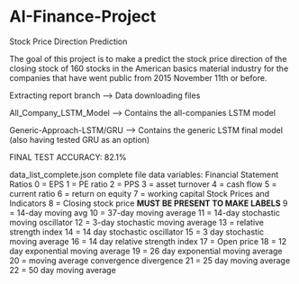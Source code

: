 # AI-Finance-Project
Stock Price Direction Prediction

The goal of this project is to make a predict the stock price direction of the closing stock of 160 stocks in the American basics material industry for the companies that have went public from 2015 November 11th or before.

Extracting report branch --> Data downloading files

All_Company_LSTM_Model --> Contains the all-companies LSTM model

Generic-Approach-LSTM/GRU --> Contains the generic LSTM final model (also having tested GRU as an option)

FINAL TEST ACCURACY: 82.1%

data_list_complete.json complete file data variables:
    Financial Statement Ratios
        0 = EPS
        1 = PE ratio
        2 = PPS
        3 = asset turnover
        4 = cash flow
        5 = current ratio
        6 = return on equity
        7 = working capital
    Stock Prices and Indicators
        8 = Closing stock price       **MUST BE PRESENT TO MAKE LABELS**
        9 = 14-day moving avg
        10 = 37-day moving average
        11 = 14-day stochastic moving oscillator
        12 = 3-day stochastic moving average
        13 = relative strength index
        14 = 14 day stochastic oscillator
        15 = 3 day stochastic moving average
        16 = 14 day relative strength index
        17 = Open price
        18 = 12 day exponential moving average
        19 = 26 day exponential moving average
        20 = moving average convergence divergence
        21 = 25 day moving average
        22 = 50 day moving average
